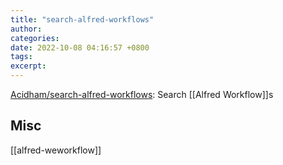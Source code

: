 ```yaml
---
title: "search-alfred-workflows"
author: 
categories: 
date: 2022-10-08 04:16:57 +0800
tags: 
excerpt: 
---
```




[Acidham/search-alfred-workflows](https://github.com/Acidham/search-alfred-workflows): Search [[Alfred Workflow]]s



## Misc

[[alfred-weworkflow]]






